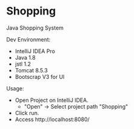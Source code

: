 # Shopping
Java Shopping System

Dev Environment:
- IntelliJ IDEA Pro
- Java 1.8
- jstl 1.2
- Tomcat 8.5.3
- Bootscrap V3 for UI

Usage:
- Open Project on IntelliJ IDEA.
    - "Open" -> Select project path "Shopping"
- Click run.
- Access http://localhost:8080/
